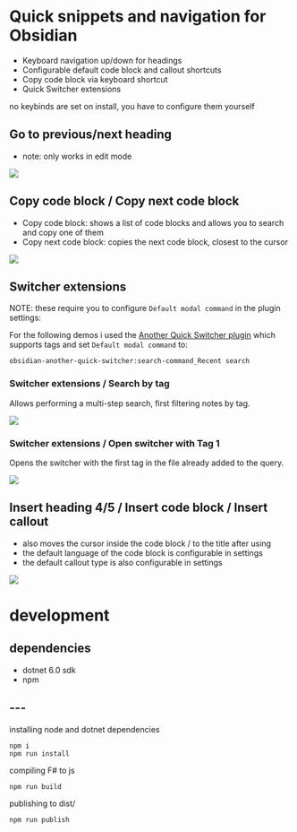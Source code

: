 # Quick snippets and navigation for Obsidian

- Keyboard navigation up/down for headings
- Configurable default code block and callout shortcuts
- Copy code block via keyboard shortcut
- Quick Switcher extensions

no keybinds are set on install, you have to configure them yourself

## Go to previous/next heading

- note: only works in edit mode


![](https://github.com/aciq/obsidian-keyboard-shortcuts/blob/main/_resources/obs-go-to-heading.gif?raw=true)

## Copy code block / Copy next code block 

- Copy code block: shows a list of code blocks and allows you to search and copy one of them
- Copy next code block: copies the next code block, closest to the cursor

![](https://github.com/aciq/obsidian-keyboard-shortcuts/blob/main/_resources/obs-copying-codeblocks.gif?raw=true)

## Switcher extensions

NOTE: these require you to configure `Default modal command` in the plugin settings:

For the following demos i used the [Another Quick Switcher plugin](https://github.com/tadashi-aikawa/obsidian-another-quick-switcher) which supports tags and set `Default modal command` to:

```
obsidian-another-quick-switcher:search-command_Recent search
```


### Switcher extensions / Search by tag

Allows performing a multi-step search, first filtering notes by tag.

![](https://github.com/aciq/obsidian-keyboard-shortcuts/blob/main/_resources/obs-search-by-tag.gif?raw=true)

### Switcher extensions / Open switcher with Tag 1

Opens the switcher with the first tag in the file already added to the query.

![](https://github.com/aciq/obsidian-keyboard-shortcuts/blob/main/_resources/obs-with-tag-1.gif?raw=true)



## Insert heading 4/5 / Insert code block / Insert callout

- also moves the cursor inside the code block / to the title after using
- the default language of the code block is configurable in settings
- the default callout type is also configurable in settings

![](https://github.com/aciq/obsidian-keyboard-shortcuts/blob/main/_resources/obs-inserting-codeblocks-headings.gif?raw=true)


# development

## dependencies

- dotnet 6.0 sdk
- npm

## ---

installing node and dotnet dependencies
```
npm i
npm run install
```

compiling F# to js
```
npm run build
```

publishing to dist/
```
npm run publish
```